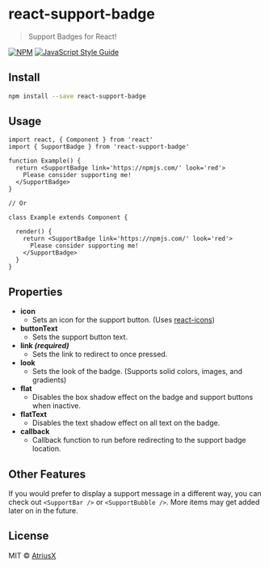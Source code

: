 # react-support-badge

> Support Badges for React!

[![NPM](https://img.shields.io/npm/v/react-support-badge.svg)](https://www.npmjs.com/package/react-support-badge) [![JavaScript Style Guide](https://img.shields.io/badge/code_style-standard-brightgreen.svg)](https://standardjs.com)

## Install

```bash
npm install --save react-support-badge
```

## Usage

```tsx
import react, { Component } from 'react'
import { SupportBadge } from 'react-support-badge'

function Example() {
  return <SupportBadge link='https://npmjs.com/' look='red'>
    Please consider supporting me!
  </SupportBadge>
}

// Or

class Example extends Component {

  render() {
    return <SupportBadge link='https://npmjs.com/' look='red'>
      Please consider supporting me!
    </SupportBadge>
  }
}
```

## Properties

- **icon**
  - Sets an icon for the support button. (Uses [react-icons]('https://npmjs.com/react-icons/'))
- **buttonText**
  - Sets the support button text.
- **link *(required)***
  - Sets the link to redirect to once pressed.
- **look**
  - Sets the look of the badge. (Supports solid colors, images, and gradients)
- **flat**
  - Disables the box shadow effect on the badge and support buttons when inactive.
- **flatText**
  - Disables the text shadow effect on all text on the badge.
- **callback**
  - Callback function to run before redirecting to the support badge location.

## Other Features

If you would prefer to display a support message in a different way, you can check out `<SupportBar />` or `<SupportBubble />`. More items may get added later on in the future.

## License

MIT © [AtriusX](https://github.com/AtriusX)

